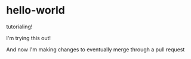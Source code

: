 # hello-world
tutorialing! 

I'm trying this out! 

And now I'm making changes to eventually merge through a pull request
